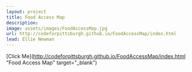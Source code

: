 ```yaml
---
layout: project
title: Food Access Map
description: 
image: assets/images/FoodAccessMap.jpg
url: http://codeforpittsburgh.github.io/FoodAccessMap/index.html
lead: Ellie Newman
---
```

[Click Me](http://codeforpittsburgh.github.io/FoodAccessMap/index.html "Food Access Map" target="_blank")
